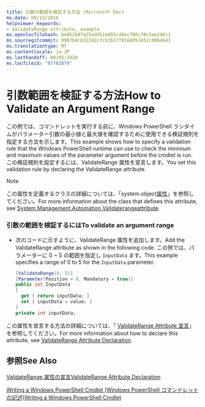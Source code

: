 ```yaml
---
title: 引数の範囲を検証する方法 |Microsoft Docs
ms.date: 09/13/2016
helpviewer_keywords:
- ValidateRange attribute, example
ms.openlocfilehash: b48b1b87425add51e855c48ec700c78c3ae296c1
ms.sourcegitcommit: 0907b8c6322d2c7c61b17f8168d53452c8964b41
ms.translationtype: MT
ms.contentlocale: ja-JP
ms.lasthandoff: 08/05/2020
ms.locfileid: "87782074"
---
```

# <a name="how-to-validate-an-argument-range"></a><span data-ttu-id="7f897-102">引数範囲を検証する方法</span><span class="sxs-lookup"><span data-stu-id="7f897-102">How to Validate an Argument Range</span></span>

<span data-ttu-id="7f897-103">この例では、コマンドレットを実行する前に、Windows PowerShell ランタイムがパラメーター引数の最小値と最大値を確認するために使用できる検証規則を指定する方法を示します。</span><span class="sxs-lookup"><span data-stu-id="7f897-103">This example shows how to specify a validation rule that the Windows PowerShell runtime can use to check the minimum and maximum values of the parameter argument before the cmdlet is run.</span></span> <span data-ttu-id="7f897-104">この検証規則を設定するには、ValidateRange 属性を宣言します。</span><span class="sxs-lookup"><span data-stu-id="7f897-104">You set this validation rule by declaring the ValidateRange attribute.</span></span>

> [!NOTE]
> <span data-ttu-id="7f897-105">この属性を定義するクラスの詳細については、「system.object[属性](/dotnet/api/System.Management.Automation.ValidateRangeAttribute)」を参照してください。</span><span class="sxs-lookup"><span data-stu-id="7f897-105">For more information about the class that defines this attribute, see [System.Management.Automation.Validaterangeattribute](/dotnet/api/System.Management.Automation.ValidateRangeAttribute).</span></span>

### <a name="to-validate-an-argument-range"></a><span data-ttu-id="7f897-106">引数の範囲を検証するには</span><span class="sxs-lookup"><span data-stu-id="7f897-106">To validate an argument range</span></span>

- <span data-ttu-id="7f897-107">次のコードに示すように、ValidateRange 属性を追加します。</span><span class="sxs-lookup"><span data-stu-id="7f897-107">Add the ValidateRange attribute as shown in the following code.</span></span> <span data-ttu-id="7f897-108">この例では、パラメーターに 0 ~ 5 の範囲を指定し `InputData` ます。</span><span class="sxs-lookup"><span data-stu-id="7f897-108">This example specifies a range of 0 to 5 for the `InputData` parameter.</span></span>

    ```csharp
    [ValidateRange(0, 5)]
    [Parameter(Position = 0, Mandatory = true)]
    public int InputData
    {
      get { return inputData; }
      set { inputData = value; }
    }
    private int inputData;
    ```

<span data-ttu-id="7f897-109">この属性を宣言する方法の詳細については、「 [ValidateRange Attribute 宣言](./validaterange-attribute-declaration.md)」を参照してください。</span><span class="sxs-lookup"><span data-stu-id="7f897-109">For more information about how to declare this attribute, see [ValidateRange Attribute Declaration](./validaterange-attribute-declaration.md).</span></span>

## <a name="see-also"></a><span data-ttu-id="7f897-110">参照</span><span class="sxs-lookup"><span data-stu-id="7f897-110">See Also</span></span>

[<span data-ttu-id="7f897-111">ValidateRange 属性の宣言</span><span class="sxs-lookup"><span data-stu-id="7f897-111">ValidateRange Attribute Declaration</span></span>](./validaterange-attribute-declaration.md)

[<span data-ttu-id="7f897-112">Writing a Windows PowerShell Cmdlet (Windows PowerShell コマンドレットの記述)</span><span class="sxs-lookup"><span data-stu-id="7f897-112">Writing a Windows PowerShell Cmdlet</span></span>](./writing-a-windows-powershell-cmdlet.md)
